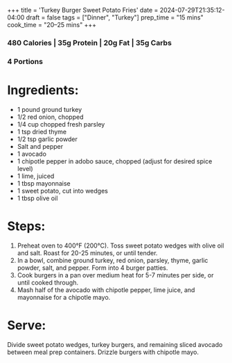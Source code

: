 +++
title = 'Turkey Burger Sweet Potato Fries'
date = 2024-07-29T21:35:12-04:00
draft = false
tags = ["Dinner", "Turkey"]
prep_time = "15 mins"
cook_time = "20–25 mins"
+++

### 480 Calories | 35g Protein | 20g Fat | 35g Carbs
### 4 Portions

# Ingredients:
- 1 pound ground turkey
- 1/2 red onion, chopped
- 1/4 cup chopped fresh parsley
- 1 tsp dried thyme
- 1/2 tsp garlic powder
- Salt and pepper
- 1 avocado
- 1 chipotle pepper in adobo sauce, chopped (adjust for desired spice level)
- 1 lime, juiced
- 1 tbsp mayonnaise
- 1 sweet potato, cut into wedges
- 1 tbsp olive oil

# Steps:
1. Preheat oven to 400°F (200°C). Toss sweet potato wedges with olive oil and salt. Roast for 20-25 minutes, or until tender.
2. In a bowl, combine ground turkey, red onion, parsley, thyme, garlic powder, salt, and pepper. Form into 4 burger patties.
3. Cook burgers in a pan over medium heat for 5-7 minutes per side, or until cooked through.
4. Mash half of the avocado with chipotle pepper, lime juice, and mayonnaise for a chipotle mayo.

# Serve:
Divide sweet potato wedges, turkey burgers, and remaining sliced avocado between meal prep containers. Drizzle burgers with chipotle mayo.

